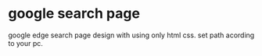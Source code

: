 # google search page
google edge search page design with using only html css.
set path acording to your pc.
